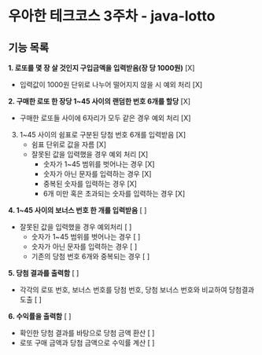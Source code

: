 # 우아한 테크코스 3주차 - java-lotto

## 기능 목록

**1. 로또를 몇 장 살 것인지 구입금액을 입력받음(장 당 1000원)** [X]
- 입력값이 1000원 단위로 나누어 떨어지지 않을 시 예외 처리 [X]


**2. 구매한 로또 한 장당 1~45 사이의 랜덤한 번호 6개를 할당** [X]
- 구매한 로또들 사이에 6자리가 모두 같은 경우 예외 처리 [X]


3. 1~45 사이의 쉼표로 구분된 당첨 번호 6개를 입력받음 [X]
    - 쉼표 단위로 값을 자름 [X]
    - 잘못된 값을 입력했을 경우 예외 처리 [X]
        * 숫자가 1~45 범위를 벗어나는 경우 [X]
        * 숫자가 아닌 문자를 입력하는 경우 [X]
        * 중복된 숫자를 입력하는 경우 [X]
        * 6개 미만 혹은 초과되는 숫자를 입력하는 경우 [X]


**4. 1~45 사이의 보너스 번호 한 개를 입력받음** [ ]
- 잘못된 값을 입력했을 경우 예외처리 [ ]
    * 숫자가 1~45 범위를 벗어나는 경우 [ ]
    * 숫자가 아닌 문자를 입력하는 경우 [ ]
    * 기존의 당첨 번호 6개와 중복되는 경우 [ ]


**5. 당첨 결과를 출력함** [ ]
- 각각의 로또 번호, 보너스 번호를 당첨 번호, 당첨 보너스 번호와 비교하여 당첨결과 도출 [ ]


**6. 수익률을 출력함** [ ]
- 확인한 당첨 결과를 바탕으로 당첨 금액 환산 [ ]
- 로또 구매 금액과 당첨 금액으로 수익률 계산 [ ]
